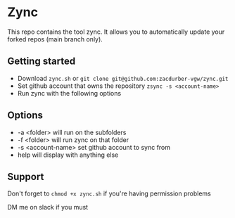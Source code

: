 # Zync
This repo contains the tool zync. It allows you to automatically update your forked repos (main branch only).

## Getting started
 - Download `zync.sh` or `git clone git@github.com:zacdurber-vgw/zync.git`
 - Set github account that owns the repository `zsync -s <account-name>`
 - Run zync with the following options

 ## Options
 - \-a \<folder\> will run on the subfolders
 - \-f \<folder\> will run zync on that folder
 - \-s \<account-name\> set github account to sync from
 - help will display with anything else

 ## Support
 Don't forget to `chmod +x zync.sh` if you're having permission problems

 DM me on slack if you must